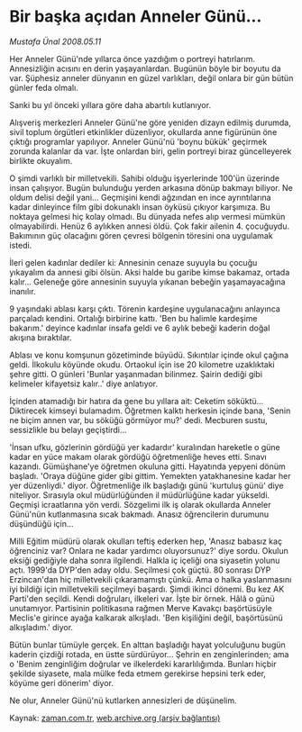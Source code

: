 # Bir başka açıdan Anneler Günü...

*Mustafa Ünal 2008.05.11*

<tr><td class="metin" colspan="2" style="padding-top: 20px; padding-left: 5px; padding-right: 10px;">Her Anneler Günü'nde yıllarca önce yazdığım o portreyi hatırlarım. Annesizliğin acısını en derin yaşayanlardan. Bugünün böyle bir boyutu da var. Şüphesiz anneler dünyanın en güzel varlıkları, değil onlara bir gün bütün günler feda olmalı.</td></tr><tr><td class="metin" colspan="2" style="padding-top: 20px; padding-left: 5px; padding-right: 10px;"><p>Sanki bu yıl önceki yıllara göre daha abartılı kutlanıyor. 
<p> Alışveriş merkezleri Anneler Günü'ne göre yeniden dizayn edilmiş durumda, sivil toplum örgütleri etkinlikler düzenliyor, okullarda anne figürünün öne çıktığı programlar yapılıyor. Anneler Günü'nü 'boynu bükük' geçirmek zorunda kalanlar da var. İşte onlardan biri, gelin portreyi biraz güncelleyerek birlikte okuyalım. 
<p>O şimdi varlıklı bir milletvekili. Sahibi olduğu işyerlerinde 100'ün üzerinde insan çalışıyor. Bugün bulunduğu yerden arkasına dönüp bakmayı biliyor. Ne oldum delisi değil yani... Geçmişini kendi ağzından en ince ayrıntılarına kadar dinleyince film gibi dokunaklı insan öyküsü çıkıyor karşımıza. Bu noktaya gelmesi hiç kolay olmadı. Bu dünyada nefes alıp vermesi mümkün olmayabilirdi. Henüz 6 aylıkken annesi öldü. Çok fakir ailenin 4. çocuğuydu. Bakımının güç olacağını gören çevresi bölgenin töresini ona uygulamak istedi. 
<p> İleri gelen kadınlar dediler ki: Annesinin cenaze suyuyla bu çocuğu yıkayalım da annesi gibi ölsün. Aksi halde bu garibe kimse bakamaz, ortada kalır... Geleneğe göre annesinin suyuyla yıkanan bebeğin yaşamayacağına inanılır. 
<p> 9 yaşındaki ablası karşı çıktı. Törenin kardeşine uygulanacağını anlayınca parçaladı kendini. Ortalığı birbirine kattı. 'Ben bu halimle kardeşime bakarım.' deyince kadınlar insafa geldi ve 6 aylık bebeği kaderin doğal akışına bıraktılar. 
<p> Ablası ve konu komşunun gözetiminde büyüdü. Sıkıntılar içinde okul çağına geldi. İlkokulu köyünde okudu. Ortaokul için ise 20 kilometre uzaklıktaki şehre gitti. O günleri 'Bunlar yaşanmadan bilinmez. Şairin dediği gibi kelimeler kifayetsiz kalır..' diye anlatıyor. 
<p> İçinden atamadığı bir hatıra da gene bu yıllara ait: Ceketim söküktü... Diktirecek kimseyi bulamadım. Öğretmen kalktı herkesin içinde bana, 'Senin ne biçim annen var, bu söküğü görmüyor mu?' dedi. Mecburen sustu, sessizlikle bu belayı geçiştirdi... 
<p> 'İnsan ufku, gözlerinin gördüğü yer kadardır' kuralından hareketle o güne kadar en yüce makam olarak gördüğü öğretmenliğe heves etti. Sınavı kazandı. Gümüşhane'ye öğretmen okuluna gitti. Hayatında yepyeni dönüm başladı. 'Oraya düğüne gider gibi gittim. Yemekten yatakhanesine kadar her yer düzenliydi.' diyor. Öğretmenliğe ilk başladığı günü 'kurtuluş günü' diye niteliyor. Sırasıyla okul müdürlüğünden il müdürlüğüne kadar yükseldi. Geçmişi icraatlarına yön verdi. Sözgelimi ilk iş olarak okullarda Anneler Günü'nün kutlanmasına sıcak bakmadı. Anasız öğrencilerin durumunu düşündüğü için... 
<p> Milli Eğitim müdürü olarak okulları teftiş ederken hep, 'Anasız babasız kaç öğrenciniz var? Onlara ne kadar yardımcı oluyorsunuz?' diye sordu. Okulun eksiği gediğiyle daha sonra ilgilendi. Halkla iç içeliği ona siyasetin yolunu açtı. 1999'da DYP'den aday oldu. Seçilmesi çok güçtü. 80 sonrası DYP Erzincan'dan hiç milletvekili çıkaramamıştı çünkü. Ama o halka yaslanmasını iyi bildiği için milletvekili seçilmeyi başardı. Şimdi ikinci dönemi. Bu kez AK Parti'den seçildi. Kendi doğruları, ilkeleri var. İşte bir örnek. Hâlâ o günü unutamıyor. Partisinin politikasına rağmen Merve Kavakçı başörtüsüyle Meclis'e girince ayağa kalkarak alkışladı. 'Ben kişiliğini değil, başörtüsünü alkışladım.' diyor. 
<p> Bütün bunlar tümüyle gerçek. En alttan başladığı hayat yolculuğunu bugün kaderin çizdiği rotada, en üstte sürdürüyor... Şehrin en zenginlerinden; ama o 'Benim zenginliğim doğrular ve ilkelerdeki kararlılığımda. Bunları hiçbir şekilde siyasete, mala mülke feda etmem gerekirse hepsini terk eder, köyüme geri dönerim' diyor. 
<p> Ne olur, Anneler Günü'nü kutlarken annesizleri de düşünelim. <br/></p></p></p></p></p></p></p></p></p></p></p></td></tr>

Kaynak: [zaman.com.tr](http://zaman.com.tr/yazar.do?yazino=687749), [web.archive.org (arşiv bağlantısı)](http://web.archive.org/web/20080613230729/http://www.zaman.com.tr:80/yazar.do?yazino=687749)
